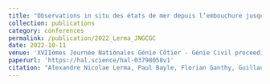 ```yaml
---
title: "Observations in situ des états de mer depuis l’embouchure jusqu’à l’intérieur du Bassin d’Arcachon: mers de vent, houles et ondes infragravitaires"
collection: publications
category: conferences
permalink: /publication/2022_Lerma_JNGCGC
date: 2022-10-11
venue: 'XVIIèmes Journée Nationales Génie Côtier - Génie Civil proceedings'
paperurl: 'https://hal.science/hal-03798058v1'
citation: "Alexandre Nicolae Lerma, Paul Bayle, Florian Ganthy, Guillaume Detandt, Arnaud Le Pevedic, et al.. Observations in situ des états de mer depuis l'embouchure jusqu'à l'intérieur du Bassin d'Arcachon : mers de vent, houles et ondes infragravitaires. Journées Nationales Génie Côtier - Génie Civil (JNGCGC ) 2022, Oct 2022, Chatou, France."
---
```

